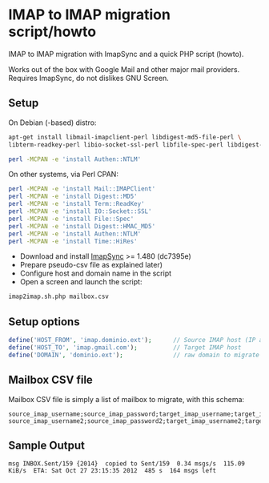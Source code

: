 # IMAP to IMAP migration script/howto

IMAP to IMAP migration with ImapSync and a quick PHP script (howto). 

Works out of the box with Google Mail and other major mail providers. 
Requires ImapSync, do not dislikes GNU Screen.

## Setup

On Debian (-based) distro:
```bash
apt-get install libmail-imapclient-perl libdigest-md5-file-perl \
libterm-readkey-perl libio-socket-ssl-perl libfile-spec-perl libdigest-hmac-perl

perl -MCPAN -e 'install Authen::NTLM' 
```

On other systems, via Perl CPAN:
```bash
perl -MCPAN -e 'install Mail::IMAPClient' 
perl -MCPAN -e 'install Digest::MD5' 
perl -MCPAN -e 'install Term::ReadKey' 
perl -MCPAN -e 'install IO::Socket::SSL' 
perl -MCPAN -e 'install File::Spec' 
perl -MCPAN -e 'install Digest::HMAC_MD5' 
perl -MCPAN -e 'install Authen::NTLM' 
perl -MCPAN -e 'install Time::HiRes' 
```

* Download and install [ImapSync](https://github.com/imapsync/imapsync) >= 1.480 (dc7395e)
* Prepare pseudo-csv file as explained later) 
* Configure host and domain name in the script
* Open a screen and launch the script:

```bash
imap2imap.sh.php mailbox.csv
```

## Setup options

```php
define('HOST_FROM', 'imap.dominio.ext');      // Source IMAP host (IP address is better)
define('HOST_TO', 'imap.gmail.com');          // Target IMAP host
define('DOMAIN', 'dominio.ext');              // raw domain to migrate
```

## Mailbox CSV file

Mailbox CSV file is simply a list of mailbox to migrate, with this schema:

```
source_imap_username;source_imap_password;target_imap_username;target_imap_password
source_imap_username2;source_imap_password2;target_imap_username2;target_imap_password2
```

## Sample Output
```
msg INBOX.Sent/159 {2014}  copied to Sent/159  0.34 msgs/s  115.09 KiB/s  ETA: Sat Oct 27 23:15:35 2012  485 s  164 msgs left
```


